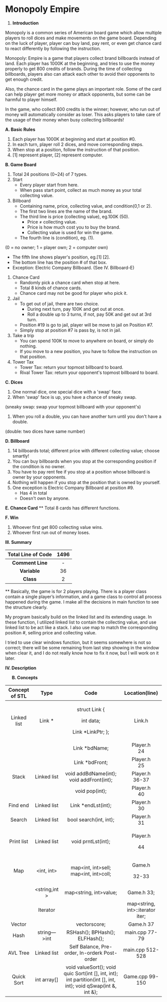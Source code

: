 ﻿# Monopoly Empire

1. **Introduction**

Monopoly is a common series of American board game which allow multiple players to roll dices and make movements on the game board. Depending on the luck of player, player can buy land, pay rent, or even get chance card to react differently by following the instruction.

Monopoly: Empire is a game that players collect brand billboards instead of land. Each player has 1000K at the beginning, and tries to use the money properly to get 800 credits of brands. During the time of collecting billboards, players also can attack each other to avoid their opponents to get enough credit.

Also, the chance card in the game plays an important role. Some of the card can help player get more money or attack opponents, but some can be harmful to player himself.

In the game, who collect 800 credits is the winner; however, who run out of money will automatically consider as loser. This asks players to take care of the usage of their money when busy collecting billboards!

**A. Basic Rules**
1. Each player has 1000K at beginning and start at position #0. 
1. In each turn, player roll 2 dices, and move corresponding steps.
1. When stop at a position, follow the instruction of that position.
1. [1] represent player, [2] represent computer.

**B. Game Board**
1. Total 24 positions (0~24) of 7 types.
1. Start
   - Every player start from here.
   - When pass start point, collect as much money as your total collecting value.
1. Billboard
   - Containing name, price, collecting value, and condition(0,1 or 2).
   - The first two lines are the name of the brand.
   - The third line is price (collecting value), eg.100K (50).
     - Price ≠ collecting value.
     - Price is how much cost you to buy the brand.
     - Collecting value is used for win the game.
   - The fourth line is (condition), eg. (1).

(0 = no owner; 1 = player own; 2 = computer own)

- The fifth line shows player's position, eg.[1] [2].
- The bottom line has the position # of that box.
- Exception: Electric Company Billboard. (See IV. Billboard-E)
1. Chance Card
   - Randomly pick a chance card when stop at here.
   - Total 8 kinds of chance cards.
   - Chance card may not be good for player who pick it.
1. Jail
   - To get out of jail, there are two choice.
     - During next turn, pay 100K and get out at once.
     - Roll a double up to 3 turns, if not, pay 50K and get out at 3rd turn. 
   - Position #19 is go to jail, player will be move to jail on Position #7.
   - Simply stop at position #7 is pass by, is not in jail.
1. Take a trip
   - You can spend 100K to move to anywhere on board, or simply do nothing.
   - If you move to a new position, you have to follow the instruction on that position.
1. Tower Tax
   - Tower Tax: return your topmost billboard to board.
   - Rival Tower Tax: return your opponent's topmost billboard to board.

**C. Dices**

1. One normal dice, one special dice with a 'swap' face.
1. When 'swap' face is up, you have a chance of sneaky swap.

(sneaky swap: swap your topmost billboard with your opponent's)

1. When you roll a double, you can have another turn until you don't have a double.

(double: two dices have same number)

**D. Billboard**

1. 14 billboards total; different price with different collecting value; choose smartly!
1. You can buy billboards when you stop at the corresponding position if the condition is no owner.
1. You have to pay rent fee if you stop at a position whose billboard is owner by your opponents.
1. Nothing will happen if you stop at the position that is owned by yourself.
1. One exception is Electric Company Billboard at position #9.
   - Has 4 in total
   - Doesn't own by anyone.

**E. Chance Card**
**
Total 8 cards has different functions.



**F.  Win**

1. Whoever first get 800 collecting value wins.
1. Whoever first run out of money loses.

**III. Summary**

|**Total Line of Code**|**1496**|
| :-: | :-: |
|**Comment Line**|-|
|**Variable**|36|
|**Class**|2|

**	Basically, the game is for 2 players playing. There is a player class contain a single player’s information, and a game class to control all process happened during the game. I make all the decisions in main function to see the structure clearly. 

My program basically build on the linked list and its extending usage. In these function, I utilized linked list to contain the collecting value, and use linked list to be act like a stack. I also use map to match the corresponding position #, selling price and collecting value. 

I tried to use clear windows function, but it seems somewhere is not so correct; there will be some remaining from last step showing in the window when clear it, and I do not really know how to fix it now, but I will work on it later.

**IV.  Description**




`	`**B. Concepts**

|Concept of STL|Type|Code|Location(line)|
| :-: | :-: | :-: | :-: |
|Linked list|Link \*|<p>struct Link {</p><p>int data;</p><p>Link \*LinkPtr; };</p>|Link.h|
|||Link \*bdName;|Player.h<br>24|
|||Link \*bdFront;|Player.h<br>25|
|Stack|Linked list|void addBdName(int);<br>void addFront(int);|Player.h<br>36-37|
|||void pop(int);|Player.h<br>40|
|Find end|Linked list|Link \*endLst(int);|Player.h<br>30|
|Search|Linked list|bool search(int, int);|Player.h<br>31|
|Print list|Linked list|void prntLst(int);|<p>Player.h</p><p>44</p>|
|Map|<int, int>|map<int, int>sell;<br>map<int, int>coll;|<p>Game.h</p><p>32-33</p>|
| | <string,int >| map<string, int>value; | Game.h 33; |
| | 	Iterator|	|map<string, int>::iterator iter;|	Game.h 36|
| Vector	| <int>	| vector<int>score;	| Game.h 37|
| Hash	| string—>int	| RSHash(); BPHash(); ELFHash();	| main.cpp 77-79|
| AVL Tree	| Linked list	| Self Balance, Pre-order, In-orderk Post-order	| main.cpp 512-528|
| Quick Sort	| int array[]	| void valueSort(); void quic Sort(int [], int, int); int partition(int [], int, int); void qSwap(int &, int &);	| Game.cpp 99-150 |

